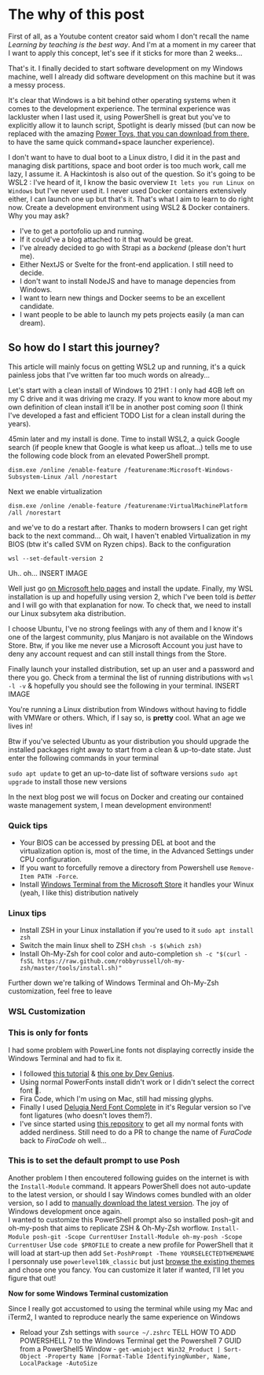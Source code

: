 # The why of this post

First of all, as a Youtube content creator said whom I don't recall the name *Learning by teaching is the best way*. And I'm at a moment in my career that I want to apply this concept, let's see if it sticks for more than 2 weeks...

That's it. I finally decided to start software development on my Windows machine, well I already did software development on this machine but it was a messy process.

It's clear that Windows is a bit behind other operating systems when it comes to the development experience. The terminal experience was lackluster when I last used it, using PowerShell is great but you've to explicitly allow it to launch script, Spotlight is dearly missed (but can now be replaced with the amazing [Power Toys, that you can download from there,](https://docs.microsoft.com/en-us/windows/powertoys/install) to have the same quick command+space launcher experience).

I don't want to have to dual boot to a Linux distro, I did it in the past and managing disk partitions, space and boot order is too much work, call me lazy, I assume it. A Hackintosh is also out of the question. So it's going to be WSL2 : I've heard of it, I know the basic overview `It lets you run Linux on Windows` but I've never used it. I never used Docker containers extensively either, I can launch one up but that's it. That's what I aim to learn to do right now. Create a development environment using WSL2 & Docker containers. Why you may ask?

- I've to get a portofolio up and running.
- If it could've a blog attached to it that would be great.
- I've already decided to go with Strapi as a *backend* (please don't hurt me).
- Either NextJS or Svelte for the front-end application. I still need to decide.
- I don't want to install NodeJS and have to manage depencies from Windows.
- I want to learn new things and Docker seems to be an excellent candidate.
- I want people to be able to launch my pets projects easily (a man can dream).



## So how do I start this journey?

This article will mainly focus on getting WSL2 up and running, it's a quick painless jobs that I've written far too much words on already...

Let's start with a clean install of Windows 10 21H1 : I only had 4GB left on my C drive and it was driving me crazy. If you want to know more about my own definition of clean install it'll be in another post coming *soon* (I think I've developed a fast and efficient TODO List for a clean install during the years).

45min later and my install is done. Time to install WSL2, a quick Google search (if people knew that Google is what keep us afloat...) tells me to use the following code block from an elevated PowerShell prompt.

`dism.exe /online /enable-feature /featurename:Microsoft-Windows-Subsystem-Linux /all /norestart`

Next we enable virtualization

`dism.exe /online /enable-feature /featurename:VirtualMachinePlatform /all /norestart`

and we've to do a restart after. Thanks to modern browsers I can get right back to the next command... Oh wait, I haven't enabled Virtualization in my BIOS (btw it's called SVM on Ryzen chips). Back to the configuration

`wsl --set-default-version 2`

Uh.. oh... INSERT IMAGE


Well just go [on Microsoft help pages](https://aka.ms/wsl2kernel) and install the update. Finally, my WSL installation is up and hopefully using version 2, which I've been told is *better* and I will go with that explanation for now. To check that, we need to install our Linux subsytem aka distribution.

I choose Ubuntu, I've no strong feelings with any of them and I know it's one of the largest community, plus Manjaro is not available on the Windows Store. Btw, if you like me never use a Microsoft Account you just have to deny any account request and can still install things from the Store.

Finally launch your installed distribution, set up an user and a password and there you go. Check from a terminal the list of running distributions with `wsl -l -v` & hopefully you should see the following in your terminal. INSERT IMAGE

You're running a Linux distribution from Windows without having to fiddle with VMWare or others. Which, if I say so, is **pretty** cool. What an age we lives in!

Btw if you've selected Ubuntu as your distribution you should upgrade the installed packages right away to start from a clean & up-to-date state. Just enter the following commands in your terminal

`sudo apt update` to get an up-to-date list of software versions
`sudo apt upgrade` to install those new versions

In the next blog post we will focus on Docker and creating our contained waste management system, I mean development environment!


### Quick tips
- Your BIOS can be accessed by pressing DEL at boot and the virtualization option is, most of the time, in the Advanced Settings under CPU configuration.
- If you want to forcefully remove a directory from Powershell use `Remove-Item PATH -Force`.
- Install [Windows Terminal from the Microsoft Store](https://www.microsoft.com/en-us/p/windows-terminal/9n0dx20hk701?activetab=pivot:overviewtab) it handles your Winux (yeah, I like this) distribution natively
 
### Linux tips
- Install ZSH in your Linux installation if you're used to it `sudo apt install zsh`
- Switch the main linux shell to ZSH `chsh -s $(which zsh)`
- Install Oh-My-Zsh for cool color and auto-completion `sh -c "$(curl -fsSL https://raw.github.com/robbyrussell/oh-my-zsh/master/tools/install.sh)"`

Further down we're talking of Windows Terminal and Oh-My-Zsh customization, feel free to leave

### WSL Customization
### This is only for fonts
I had some problem with PowerLine fonts not displaying correctly inside the Windows Terminal and had to fix it.
- I followed [this tutorial](https://medium.com/@hjgraca/style-your-windows-terminal-and-wsl2-like-a-pro-9a2e1ad4c9d0) & [this one by Dev Genius](https://blog.devgenius.io/make-your-powershell-7-truly-powerful-eb56b3fbe37f).
- Using normal PowerFonts install didn't work or I didn't select the correct font :shrug:.
- Fira Code, which I'm using on Mac, still had missing glyphs.
- Finally I used [Delugia Nerd Font Complete](https://github.com/adam7/delugia-code) in it's Regular version so I've font ligatures (who doesn't loves them?).
- I've since started using [this repository](https://github.com/ryanoasis/nerd-fonts) to get all my normal fonts with added nerdiness. Still need to do a PR to change the name of *FuraCode* back to *FiraCode* oh well...
### This is to set the default prompt to use Posh
Another problem I then encoutered following guides on the internet is with the `Install-Module` command. It appears PowerShell does not auto-update to the latest version, or should I say Windows comes bundled with an older version, so I add to [manually download the latest version](https://aka.ms/powershell-release?tag=stable). The joy of Windows development once again.  
I wanted to customize this PowerShell prompt also so installed posh-git and oh-my-posh that aims to replicate ZSH & Oh-My-Zsh worflow.
`Install-Module posh-git -Scope CurrentUser`
`Install-Module oh-my-posh -Scope CurrentUser`
Use  `code $PROFILE`  to create a new profile for PowerShell that it will load at start-up then add  `Set-PoshPrompt -Theme YOURSELECTEDTHEMENAME`  I personnaly use `powerlevel10k_classic` but just [browse the existing themes](https://ohmyposh.dev/docs/themes/) and chose one you fancy. You can customize it later if wanted, I'll let you figure that out!




**Now for some Windows Terminal customization**

Since I really got accustomed to using the terminal while using my Mac and iTerm2, I wanted to reproduce nearly the same experience on Windows

- Reload your Zsh settings with `source ~/.zshrc`
TELL HOW TO ADD POWERSHELL 7 to the Windows Terminal
get the Powershell 7 GUID from a PowerShell5 Window - `get-wmiobject Win32_Product | Sort-Object -Property Name |Format-Table IdentifyingNumber, Name, LocalPackage -AutoSize`



